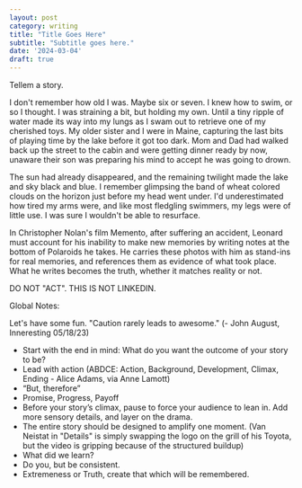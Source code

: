 ```yaml
---
layout: post
category: writing
title: "Title Goes Here"
subtitle: "Subtitle goes here."
date: '2024-03-04'
draft: true
---
```


Tellem a story.

I don't remember how old I was. Maybe six or seven. I knew how to swim, or so I thought. I was straining a bit, but holding my own. Until a tiny ripple of water made its way into my lungs as I swam out to retrieve one of my cherished toys. My older sister and I were in Maine, capturing the last bits of playing time by the lake before it got too dark. Mom and Dad had walked back up the street to the cabin and were getting dinner ready by now, unaware their son was preparing his mind to accept he was going to drown.

The sun had already disappeared, and the remaining twilight made the lake and sky black and blue. I remember glimpsing the band of wheat colored clouds on the horizon just before my head went under. I'd underestimated how tired my arms were, and like most fledgling swimmers, my legs were of little use. I was sure I wouldn't be able to resurface.

In Christopher Nolan's film Memento, after suffering an accident, Leonard must account for his inability to make new memories by writing notes at the bottom of Polaroids he takes. He carries these photos with him as stand-ins for real memories, and references them as evidence of what took place. What he writes becomes the truth, whether it matches reality or not. 

<!-- Notes for next time: You finally have a topic. The ending is...getting saved? See if you can figure this out before you continue - the ending will dictate how much color you need to add between this point and the point of being pulled up. -->

DO NOT "ACT". THIS IS NOT LINKEDIN.

Global Notes:

Let's have some fun. "Caution rarely leads to awesome." (- John August, Inneresting 05/18/23)

- Start with the end in mind: What do you want the outcome of your story to be?
- Lead with action (ABDCE: Action, Background, Development, Climax, Ending - Alice Adams, via Anne Lamott)
- “But, therefore”
- Promise, Progress, Payoff
- Before your story’s climax, pause to force your audience to lean in. Add more sensory details, and layer on the drama.
- The entire story should be designed to amplify one moment. (Van Neistat in "Details" is simply swapping the logo on the grill of his Toyota, but the video is gripping because of the structured buildup)
- What did we learn?
- Do you, but be consistent.
- Extremeness or Truth, create that which will be remembered.